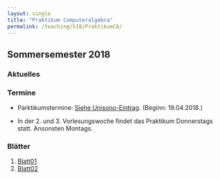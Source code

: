```yaml
---
layout: single
title: "Praktikum Computeralgebra"
permalink: /teaching/S18/PraktikumCA/
---
```


## Sommersemester 2018

### Aktuelles

### Termine

* Parktikumstermine: [Siehe Unisono-Eintrag](https://unisono.uni-siegen.de/qisserver/pages/cm/exa/examEventOverviewOwn/showOverview.xhtml?_flowId=examEventOverviewOwn-flow&_flowExecutionKey=e1s3). (Beginn: 19.04.2018.)

* In der 2. und 3. Vorlesungswoche findet das Praktikum Donnerstags statt. Ansonsten Montags.

### Blätter

1. [Blatt01](https://www.mathb.rwth-aachen.de/~barakat/Lehre/SS18/Praktikum/Uebungen/blatt01.pdf)
2. [Blatt02](https://www.mathb.rwth-aachen.de/~barakat/Lehre/SS18/Praktikum/Uebungen/blatt02.pdf)
